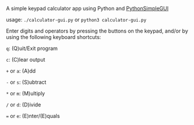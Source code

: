 A simple keypad calculator app using Python and [PythonSimpleGUI](https://pysimplegui.readthedocs.io/en/latest/)

usage: `./calculator-gui.py` or `python3 calculator-gui.py`

Enter digits and operators by pressing the buttons on the keypad, and/or by using 
the following keyboard shortcuts:

`q`:        (Q)uit/Exit program

`c`:        (C)lear output

`+` or `a`: (A)dd

`-` or `s`: (S)ubtract

``*`` or `m`: (M)ultiply

`/` or `d`: (D)ivide

`=` or `e`: (E)nter/(E)quals

